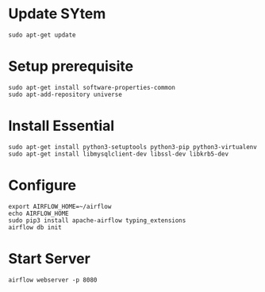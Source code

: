 # Update SYtem
    sudo apt-get update
# Setup prerequisite
    sudo apt-get install software-properties-common
    sudo apt-add-repository universe
# Install Essential
    sudo apt-get install python3-setuptools python3-pip python3-virtualenv
    sudo apt-get install libmysqlclient-dev libssl-dev libkrb5-dev 
# Configure
    export AIRFLOW_HOME=~/airflow
    echo AIRFLOW_HOME
    sudo pip3 install apache-airflow typing_extensions
    airflow db init
# Start Server
    airflow webserver -p 8080

